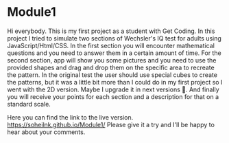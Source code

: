 # Module1
Hi everybody.
This is my first project as a student with Get Coding.
In this project I tried to simulate two sections of Wechsler's IQ test for adults using JavaScript/Html/CSS.
In the first section you will encounter mathematical questions and you need to answer them in a certain amount of time.
For the second section, app will show you some pictures and you need to use the provided shapes and drag and drop them on the specific area to recreate the pattern.
In the original test the user should use special cubes to create the patterns, but it was a little bit more than I could do in my first project so I went with the 2D version. Maybe I upgrade it in next versions 🙂.
And finally you will receive your points for each section and a description for that on a standard scale. 

Here you can find the link to the live version.
https://soheilnk.github.io/Module1/
Please give it a try and I'll be happy to hear about your comments.
 
